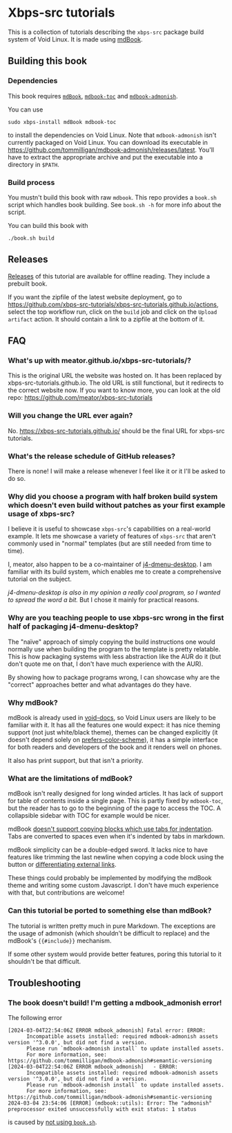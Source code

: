 # Xbps-src tutorials
This is a collection of tutorials describing the `xbps-src` package build system
of Void Linux. It is made using [mdBook](https://rust-lang.github.io/mdBook/).

## Building this book
### Dependencies
This book requires [`mdBook`](https://github.com/rust-lang/mdBook),
[`mdbook-toc`](https://github.com/badboy/mdbook-toc) and
[`mdbook-admonish`](https://github.com/tommilligan/mdbook-admonish).

You can use

```
sudo xbps-install mdBook mdbook-toc
```

to install the dependencies on Void Linux. Note that `mdbook-admonish` isn't
currently packaged on Void Linux. You can download its executable in
<https://github.com/tommilligan/mdbook-admonish/releases/latest>. You'll have to
extract the appropriate archive and put the executable into a directory in
`$PATH`.

### Build process
You mustn't build this book with raw `mdbook`. This repo provides a `book.sh`
script which handles book building. See `book.sh -h` for more info about the
script.

You can build this book with

```
./book.sh build
```

## Releases
[Releases](https://github.com/xbps-src-tutorials/xbps-src-tutorials.github.io/releases/latest)
of this tutorial are available for offline reading. They include a prebuilt
book.

If you want the zipfile of the latest website deployment, go to
<https://github.com/xbps-src-tutorials/xbps-src-tutorials.github.io/actions>,
select the top workflow run, click on the `build` job and click on the `Upload
artifact` action. It should contain a link to a zipfile at the bottom of it.

## FAQ
### What's up with meator.github.io/xbps-src-tutorials/?
This is the original URL the website was hosted on. It has been replaced by
xbps-src-tutorials.github.io. The old URL is still functional, but it redirects
to the correct website now. If you want to know more, you can look at the old
repo: https://github.com/meator/xbps-src-tutorials

### Will you change the URL ever again?
No. <https://xbps-src-tutorials.github.io/> should be the final URL for xbps-src
tutorials.

### What's the release schedule of GitHub releases?
There is none! I will make a release whenever I feel like it or it I'll be asked
to do so.

### Why did you choose a program with half broken build system which doesn't even build without patches as your first example usage of xbps-src?
I believe it is useful to showcase `xbps-src`'s capabilities on a real-world
example. It lets me showcase a variety of features of `xbps-src` that aren't
commonly used in "normal" templates (but are still needed from time to time).

I, meator, also happen to be a co-maintainer of
[j4-dmenu-desktop](https://github.com/enkore/j4-dmenu-desktop). I am familiar
with its build system, which enables me to create a comprehensive tutorial on
the subject.

_j4-dmenu-desktop is also in my opinion a really cool program, so I wanted to
spread the word a bit._ But I chose it mainly for practical reasons.

### Why are you teaching people to use xbps-src wrong in the first half of packaging j4-dmenu-desktop?
The "naïve" approach of simply copying the build instructions one would normally
use when building the program to the template is pretty relatable. This is how
packaging systems with less abstraction like the AUR do it (but don't quote me
on that, I don't have much experience with the AUR).

By showing how to package programs wrong, I can showcase why are the "correct"
approaches better and what advantages do they have.

### Why mdBook?
mdBook is already used in [void-docs](https://github.com/void-linux/void-docs),
so Void Linux users are likely to be familiar with it. It has all the features
one would expect: it has nice theming support (not just white/black theme),
themes can be changed explicitly (it doesn't depend solely on
[prefers-color-scheme](https://developer.mozilla.org/en-US/docs/Web/CSS/@media/prefers-color-scheme)),
it has a simple interface for both readers and developers of the book and it
renders well on phones.

It also has print support, but that isn't a priority.

### What are the limitations of mdBook?
mdBook isn't really designed for long winded articles. It has lack of support
for table of contents inside a single page. This is partly fixed by
`mdbook-toc`, but the reader has to go to the beginning of the page to access
the TOC. A collapsible sidebar with TOC for example would be nicer.

mdBook [doesn't support copying blocks which use tabs for
indentation](https://github.com/rust-lang/mdBook/issues/1686). Tabs are
converted to spaces even when it's indented by tabs in markdown.

mdBook simplicity can be a double-edged sword. It lacks nice to have features
like trimming the last newline when copying a code block using the button or
[differentiating external
links](https://github.com/rust-lang/mdBook/issues/2326).

These things could probably be implemented by modifying the mdBook theme and
writing some custom Javascript. I don't have much experience with that, but
contributions are welcome!

### Can this tutorial be ported to something else than mdBook?
The tutorial is written pretty much in pure Markdown. The exceptions are the
usage of admonish (which shouldn't be difficult to replace) and the mdBook's
`{{#include}}` mechanism.

If some other system would provide better features, poring this tutorial to it
shouldn't be that difficult.

## Troubleshooting
### The book doesn't build! I'm getting a mdbook_admonish error!
The following error

```
[2024-03-04T22:54:06Z ERROR mdbook_admonish] Fatal error: ERROR:
      Incompatible assets installed: required mdbook-admonish assets version '^3.0.0', but did not find a version.
      Please run `mdbook-admonish install` to update installed assets.
      For more information, see: https://github.com/tommilligan/mdbook-admonish#semantic-versioning
[2024-03-04T22:54:06Z ERROR mdbook_admonish]   - ERROR:
      Incompatible assets installed: required mdbook-admonish assets version '^3.0.0', but did not find a version.
      Please run `mdbook-admonish install` to update installed assets.
      For more information, see: https://github.com/tommilligan/mdbook-admonish#semantic-versioning
2024-03-04 23:54:06 [ERROR] (mdbook::utils): Error: The "admonish" preprocessor exited unsuccessfully with exit status: 1 status
```

is caused by [not using `book.sh`](#build-process).
